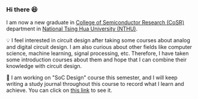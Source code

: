 ### Hi there 😆

I am now a new graduate in [College of Semiconductor Research (CoSR)](https://cosr.site.nthu.edu.tw/) department in [National Tsing Hua University (NTHU)](https://www.nthu.edu.tw/). 

💡 I feel interested in circuit design after taking some courses about analog and digital circuit design. I am also curious about other fields like computer science, machine learning, signal processing, etc. Therefore, I have taken some introduction courses about them and hope that I can combine their knowledge with circuit design.

📝 I am working on "SoC Design" course this semester, and I will keep writing a study journal throughout this course to record what I learn and achieve. You can click on [this link](https://hackmd.io/@whywhytellmewhy/S1joJxm1p) to see it.

<!--
**whywhytellmewhy/whywhytellmewhy** is a ✨ _special_ ✨ repository because its `README.md` (this file) appears on your GitHub profile.

Here are some ideas to get you started:

- 🔭 I’m currently working on ...
- 🌱 I’m currently learning ...
- 👯 I’m looking to collaborate on ...
- 🤔 I’m looking for help with ...
- 💬 Ask me about ...
- 📫 How to reach me: ...
- 😄 Pronouns: ...
- ⚡ Fun fact: ...
-->
